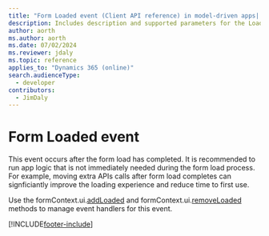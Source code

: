 ```yaml
---
title: "Form Loaded event (Client API reference) in model-driven apps| MicrosoftDocs"
description: Includes description and supported parameters for the Loaded event.
author: aorth
ms.author: aorth
ms.date: 07/02/2024
ms.reviewer: jdaly
ms.topic: reference
applies_to: "Dynamics 365 (online)"
search.audienceType: 
  - developer
contributors:
  - JimDaly
---
```

# Form Loaded event

This event occurs after the form load has completed. It is recommended to run app logic that is not immediately needed during the form load process. For example, moving extra APIs calls after form load completes can signficiantly improve the loading experience and reduce time to first use.
 
Use the formContext.ui.[addLoaded](../formContext-ui/addLoaded.md) and formContext.ui.[removeLoaded](../formContext-ui/removeLoaded.md) methods to manage event handlers for this event. 

[!INCLUDE[footer-include](../../../../../includes/footer-banner.md)]
